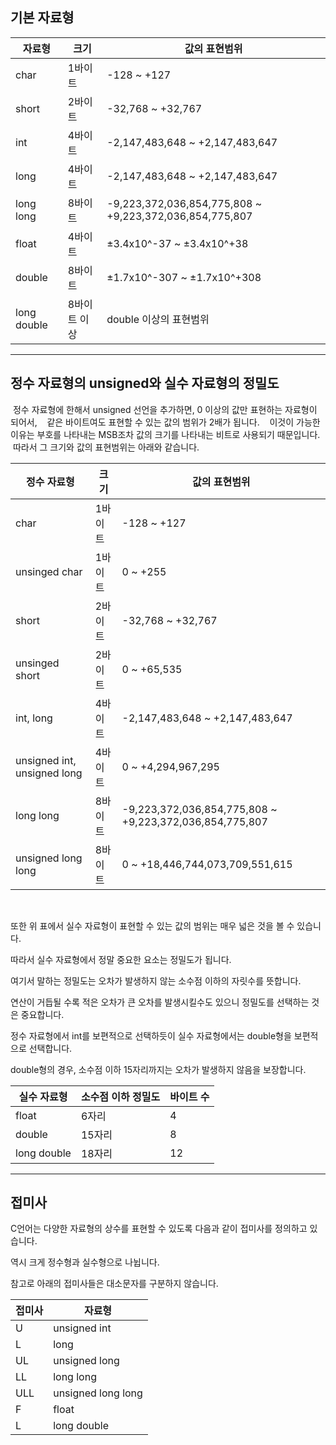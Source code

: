 ## 기본 자료형

| 자료형         | 크기      | 값의 표현범위                                                 |
| ----------- | ------- | ------------------------------------------------------- |
| char        | 1바이트    | -128 ~ +127                                             |
| short       | 2바이트    | -32,768 ~ +32,767                                       |
| int         | 4바이트    | -2,147,483,648 ~ +2,147,483,647                         |
| long        | 4바이트    | -2,147,483,648 ~ +2,147,483,647                         |
| long long   | 8바이트    | -9,223,372,036,854,775,808 ~ +9,223,372,036,854,775,807 |
| float       | 4바이트    | ±3.4x10^-37 ~ ±3.4x10^+38                               |
| double      | 8바이트    | ±1.7x10^-307 ~ ±1.7x10^+308                             |
| long double | 8바이트 이상 | double 이상의 표현범위                                         |

---
## 정수 자료형의 unsigned와 실수 자료형의 정밀도

 정수 자료형에 한해서 unsigned 선언을 추가하면, 0 이상의 값만 표현하는 자료형이 되어서, 
 
 같은 바이트여도 표현할 수 있는 값의 범위가 2배가 됩니다. 
 
 이것이 가능한 이유는 부호를 나타내는 MSB조차 값의 크기를 나타내는 비트로 사용되기 때문입니다. 
 
 따라서 그 크기와 값의 표현범위는 아래와 같습니다.

| 정수 자료형                      | 크기   | 값의 표현범위                                                 |
| --------------------------- | ---- | ------------------------------------------------------- |
| char                        | 1바이트 | -128 ~ +127                                             |
| unsinged char               | 1바이트 | 0 ~ +255                                                |
| short                       | 2바이트 | -32,768 ~ +32,767                                       |
| unsinged short              | 2바이트 | 0 ~ +65,535                                             |
| int, long                   | 4바이트 | -2,147,483,648 ~ +2,147,483,647                         |
| unsigned int, unsigned long | 4바이트 | 0 ~ +4,294,967,295                                      |
| long long                   | 8바이트 | -9,223,372,036,854,775,808 ~ +9,223,372,036,854,775,807 |
| unsigned long long          | 8바이트 | 0 ~ +18,446,744,073,709,551,615                         |

<br>

또한 위 표에서 실수 자료형이 표현할 수 있는 값의 범위는 매우 넓은 것을 볼 수 있습니다. 

따라서 실수 자료형에서 정말 중요한 요소는 정밀도가 됩니다. 

여기서 말하는 정밀도는 오차가 발생하지 않는 소수점 이하의 자릿수를 뜻합니다. 

연산이 거듭될 수록 적은 오차가 큰 오차를 발생시킬수도 있으니 정밀도를 선택하는 것은 중요합니다. 

정수 자료형에서 int를 보편적으로 선택하듯이 실수 자료형에서는 double형을 보편적으로 선택합니다.

double형의 경우, 소수점 이하 15자리까지는 오차가 발생하지 않음을 보장합니다.

| 실수 자료형      | 소수점 이하 정밀도 | 바이트 수 |
| ----------- | ---------- | ----- |
| float       | 6자리        | 4     |
| double      | 15자리       | 8     |
| long double | 18자리       | 12    |

---
## 접미사

C언어는 다양한 자료형의 상수를 표현할 수 있도록 다음과 같이 접미사를 정의하고 있습니다. 

역시 크게 정수형과 실수형으로 나뉩니다. 

참고로 아래의 접미사들은 대소문자를 구분하지 않습니다.

| 접미사 | 자료형                |
| --- | ------------------ |
| U   | unsigned int       |
| L   | long               |
| UL  | unsigned long      |
| LL  | long long          |
| ULL | unsigned long long |
| F   | float              |
| L   | long double        |